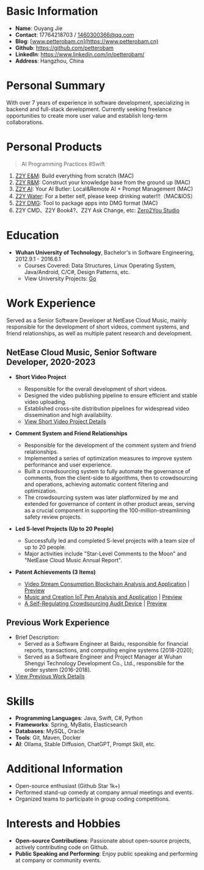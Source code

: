 # Basic Information

- **Name**: Ouyang Jie
- **Contact**: 17764218703 / 1460300366@qq.com
- **Blog**: [www.petterobam.cn](https://www.petterobam.cn)
- **Github**: <https://github.com/petterobam>
- **LinkedIn**: <https://www.linkedin.com/in/petterobam/>
- **Address**: Hangzhou, China

# Personal Summary

With over 7 years of experience in software development, specializing in backend and full-stack development. Currently seeking freelance opportunities to create more user value and establish long-term collaborations.

# Personal Products

> AI Programming Practices #Swift

1. [Z2Y E&M](https://github.com/petterobam/Z2y-Product/releases): Build everything from scratch (MAC)
2. [Z2Y R&M](https://apps.apple.com/cn/app/z2y-reader-manager/id6478165076?mt=12): Construct your knowledge base from the ground up (MAC)
3. [Z2Y AI](https://apps.apple.com/cn/app/z2y-ai-manager/id6479319882?mt=12): Your AI Butler: Local&Remote AI + Prompt Management (MAC)
4. [Z2Y Water](https://apps.apple.com/cn/app/z2y-%E8%AF%B7%E5%96%9D%E6%B0%B4/id6479874840?mt=12): For a better self, please keep drinking water!!!（MAC&IOS）
5. [Z2Y DMG](https://github.com/zero2you4tech/Z2Y-DMG): Tool to package apps into DMG format (MAC)
6. Z2Y CMD、Z2Y Book4?、Z2Y Ask Change, etc:  [Zero2You Studio](https://github.com/zero2you4tech)

# Education

- **Wuhan University of Technology**, Bachelor's in Software Engineering, 2012.9.1 - 2016.6.1
  - Courses Covered: Data Structures, Linux Operating System, Java/Android, C/C#, Design Patterns, etc.
  - View University Projects: [Go](UNIVERSITY-RESUME-en.md)

# Work Experience

Served as a Senior Software Developer at NetEase Cloud Music, mainly responsible for the development of short videos, comment systems, and friend relationships, as well as multiple patent research and development.

## NetEase Cloud Music, Senior Software Developer, 2020-2023

- **Short Video Project**
  - Responsible for the overall development of short videos.
  - Designed the video publishing pipeline to ensure efficient and stable video uploading.
  - Established cross-site distribution pipelines for widespread video dissemination and high availability.
  - [View Short Video Project Details](https://www.petterobam.cn/blog/2021/01/01/video-ddd-think/)

- **Comment System and Friend Relationships**
  - Responsible for the development of the comment system and friend relationships.
  - Implemented a series of optimization measures to improve system performance and user experience.
  - Built a crowdsourcing system to fully automate the governance of comments, from the client-side to algorithms, then to crowdsourcing and operations, achieving automatic content filtering and optimization.
  - The crowdsourcing system was later platformized by me and extended for governance of content in other product areas, serving as a crucial component in supporting the 100-million-streamlining safety review projects.

- **Led S-level Projects (Up to 20 People)**
  - Successfully led and completed S-level projects with a team size of up to 20 people.
  - Major activities include "Star-Level Comments to the Moon" and "NetEase Cloud Music Annual Report".

- **Patent Achievements (3 Items)**
  - [Video Stream Consumption Blockchain Analysis and Application](https://www.petterobam.cn/blog/2021/05/24/patent/) | [Preview](file/patent-1.png)
  - [Music and Creation IoT Pen Analysis and Application](https://www.petterobam.cn/blog/2022/10/27/patent-1/) | [Preview](file/patent-2.png)
  - [A Self-Regulating Crowdsourcing Audit Device](https://www.petterobam.cn/blog/2022/11/28/patent-2/) | [Preview](file/patent-3.png)

## Previous Work Experience

- Brief Description: 
  - Served as a Software Engineer at Baidu, responsible for financial reports, transactions, and computing engine systems (2018-2020); 
  - Served as a Software Engineer and Project Manager at Wuhan Shengyi Technology Development Co., Ltd., responsible for the order system (2016-2018).
- [View Previous Work Details](RESUME-P1-zh.md)

# Skills

- **Programming Languages**: Java, Swift, C#, Python
- **Frameworks**: Spring, MyBatis, Elasticsearch
- **Databases**: MySQL, Oracle
- **Tools**: Git, Maven, Docker
- **AI**: Ollama, Stable Diffusion, ChatGPT, Prompt Skill, etc.

# Additional Information

- Open-source enthusiast (Github Star 1k+)
- Performed stand-up comedy at company annual meetings and events.
- Organized teams to participate in group coding competitions.

# Interests and Hobbies

- **Open-source Contributions**: Passionate about open-source projects, actively contributing code on Github.
- **Public Speaking and Performing**: Enjoy public speaking and performing at company or community events.
